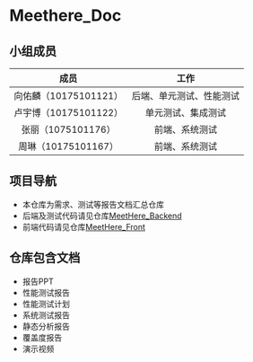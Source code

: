# Meethere_Doc
## 小组成员

|         成员          |           工作           |
| :-------------------: | :----------------------: |
| 向佑麟（10175101121） | 后端、单元测试、性能测试 |
| 卢宇博（10175101122） |    单元测试、集成测试    |
|  张丽（1075101176）   |      前端、系统测试      |
|  周琳（10175101167）  |      前端、系统测试      |

## 项目导航

- 本仓库为需求、测试等报告文档汇总仓库
- 后端及测试代码请见仓库[MeetHere_Backend](https://github.com/Silent-Roar/MeetHere)
- 前端代码请见仓库[MeetHere_Front](https://github.com/Jasmine12LI/Meet_Here_Front)

## 仓库包含文档

- 报告PPT
- 性能测试报告
- 性能测试计划
- 系统测试报告
- 静态分析报告
- 覆盖度报告
- 演示视频
